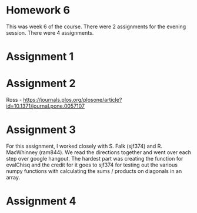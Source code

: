 # Homework 6

This was week 6 of the course. There were 2 assignments for the evening session. There were 4 assignments. 

# Assignment 1

# Assignment 2

Ross - https://journals.plos.org/plosone/article?id=10.1371/journal.pone.0057107

# Assignment 3
For this assignment, I worked closely with S. Falk (sjf374) and R. MacWhinney (ram844). We read the directions together and went over each step over google hangout. The hardest part was creating the function for evalChisq and the credit for it goes to sjf374 for testing out the various numpy functions with calculating the sums / products on diagonals in an array.

# Assignment 4
